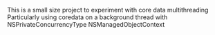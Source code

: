 This is a small size project to experiment with core data multithreading
Particularly using coredata on a background thread with NSPrivateConcurrencyType NSManagedObjectContext